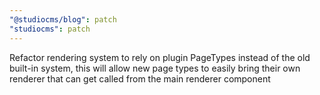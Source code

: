 ```yaml
---
"@studiocms/blog": patch
"studiocms": patch
---
```


Refactor rendering system to rely on plugin PageTypes instead of the old built-in system, this will allow new page types to easily bring their own renderer that can get called from the main renderer component
